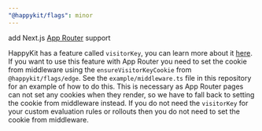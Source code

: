 ```yaml
---
"@happykit/flags": minor
---
```


add Next.js [App Router](https://nextjs.org/blog/next-13-4#nextjs-app-router) support

HappyKit has a feature called `visitorKey`, you can learn more about it [here](https://flags.happykit.dev/demo/targeting-by-visitor-key). If you want to use this feature with App Router you need to set the cookie from middleware using the `ensureVisitorKeyCookie` from `@happykit/flags/edge`. See the `example/middleware.ts` file in this repository for an example of how to do this. This is necessary as App Router pages can not set any cookies when they render, so we have to fall back to setting the cookie from middleware instead. If you do not need the `visitorKey` for your custom evaluation rules or rollouts then you do not need to set the cookie from middleware.
